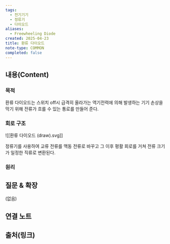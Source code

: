 ```yaml
---
tags:
  - 전기기기
  - 정류기
  - 다이오드
aliases:
  - Freewheeling Diode
created: 2025-04-23
title: 환류 다이오드
note-type: COMMON
completed: false
---
```


## 내용(Content)

### 목적

환류 다이오드는 스위치 off시 급격히 올라가는 역기전력에 의해 발생하는 기기 손상을 막기 위해 전류가 흐를 수 있는 통로를 만들어 준다.

### 회로 구조

![[환류 다이오드 (draw).svg]]

정류기를 사용하여 교류 전류를 맥동 전류로 바꾸고 그 이후 평활 회로를 거쳐 전류 크기가 일정한 직류로 변환된다.

### 원리





## 질문 & 확장

(없음)

## 연결 노트

## 출처(링크)

